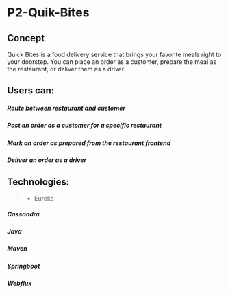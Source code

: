 # P2-Quik-Bites

## Concept
Quick Bites is a food delivery service that brings your favorite meals right to your doorstep.
You can place an order as a customer, prepare the meal as the restaurant, or deliver them as a driver.

## Users can:

##### Route between restaurant and customer
##### Post an order as a customer for a specific restaurant
##### Mark an order as prepared from the restaurant frontend
##### Deliver an order as a driver


## Technologies:
> - Eureka
##### Cassandra
##### Java
##### Maven
##### Springboot
##### Webflux

